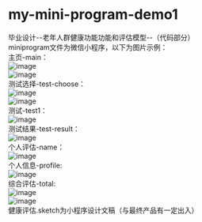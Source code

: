 # my-mini-program-demo1
毕业设计--老年人群健康功能功能和评估模型--（代码部分）<br>
miniprogram文件为微信小程序，以下为图片示例：<br>
主页-main：<br>
![image](https://github.com/vvsorang/my-mini-program-demo1/assets/102568930/38f3462f-c834-418e-9634-429db78b7dde)<br>
![image](https://github.com/vvsorang/my-mini-program-demo1/assets/102568930/206c3098-4f76-4bf1-871e-f2c39b14939d)<br>
测试选择-test-choose：<br>
![image](https://github.com/vvsorang/my-mini-program-demo1/assets/102568930/882375aa-76d7-47e9-b8fb-d8947b287fc6)<br>
![image](https://github.com/vvsorang/my-mini-program-demo1/assets/102568930/f67f5c16-d843-4ad0-b205-de804701938e)<br>
测试-test1：<br>
![image](https://github.com/vvsorang/my-mini-program-demo1/assets/102568930/e9d756c6-6892-48c4-9039-4e11370d5d82)<br>
测试结果-test-result：<br>
![image](https://github.com/vvsorang/my-mini-program-demo1/assets/102568930/f157e5c6-70e0-478f-a45b-c4cfa40a22bc)<br>
个人评估-name：<br>
![image](https://github.com/vvsorang/my-mini-program-demo1/assets/102568930/7750b879-d727-4bdc-a863-371710bbc158)<br>
个人信息-profile:<br>
![image](https://github.com/vvsorang/my-mini-program-demo1/assets/102568930/f2b9e084-f6fb-4b54-a17e-43dc6bd6f933)<br>
综合评估-total:<br>
![image](https://github.com/vvsorang/my-mini-program-demo1/assets/102568930/41409dcd-7ddf-43c5-8eeb-fd46480f8b29)<br>
![image](https://github.com/vvsorang/my-mini-program-demo1/assets/102568930/887a11c1-a44c-488a-8b64-cb3a661a00d7)<br>
健康评估.sketch为小程序设计文稿（与最终产品有一定出入）
